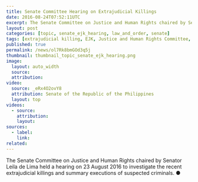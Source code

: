 ```yaml
---
title: Senate Committee Hearing on Extrajudicial Killings
date: 2016-08-24T07:52:11UTC
excerpt: The Senate Committee on Justice and Human Rights chaired by Senator Leila de Lima held a hearing on 23 August 2016 to investigate the recent extrajudicial killings and summary executions of suspected criminals.
layout: post
categories: [topic, senate_ejk_hearing, law_and_order, senate]
tags: [extrajudicial killing, EJK, Justice and Human Rights Committee, Senate]
published: true
permalink: /news/ol7Rk8bmGOd3q5j
thumbnail: thumbnail_topic_senate_ejk_hearing.png
image:
  layout: auto_width
  source: 
  attribution: 
video:
  source: _eRx4O2ovY8
  attribution: Senate of the Republic of the Philippines
  layout: top
videos:
  - source: 
    attribution: 
    layout: 
sources:
  - label:
    link:
related:
---
```


The Senate Committee on Justice and Human Rights chaired by Senator Leila de Lima held a hearing on 23 August 2016 to investigate the recent extrajudicial killings and summary executions of suspected criminals.
&#x25cf;
